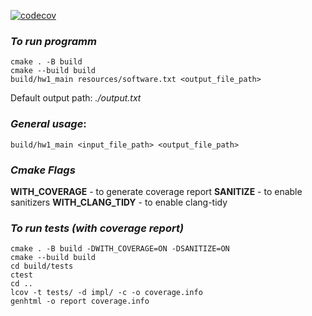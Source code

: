 [![codecov](https://codecov.io/gh/LizaAvsyannik/MADE_Cpp_2022/branch/main/graph/badge.svg?token=NX85UGLETP)](https://codecov.io/gh/LizaAvsyannik/MADE_Cpp_2022/tree/hw1)
### _To run programm_
```
cmake . -B build
cmake --build build
build/hw1_main resources/software.txt <output_file_path>
```
Default output path: _./output.txt_
### _General usage_:
```
build/hw1_main <input_file_path> <output_file_path>
```
### _Cmake Flags_
**WITH_COVERAGE** - to generate coverage report
**SANITIZE** - to enable sanitizers
**WITH_CLANG_TIDY** - to enable clang-tidy

### _To run tests (with coverage report)_
```
cmake . -B build -DWITH_COVERAGE=ON -DSANITIZE=ON
cmake --build build
cd build/tests
ctest
cd ..
lcov -t tests/ -d impl/ -c -o coverage.info
genhtml -o report coverage.info
```
